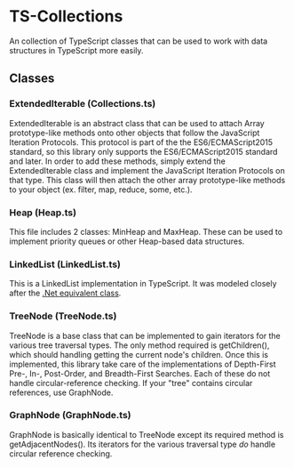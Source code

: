 # TS-Collections
An collection of TypeScript classes that can be used to work with data structures in TypeScript more easily.

## Classes
### ExtendedIterable (Collections.ts)
ExtendedIterable is an abstract class that can be used to attach Array prototype-like methods onto other objects that follow the JavaScript Iteration Protocols. This protocol is part of the the ES6/ECMAScript2015 standard, so this library only supports the ES6/ECMAScript2015 standard and later. In order to add these methods, simply extend the ExtendedIterable class and implement the JavaScript Iteration Protocols on that type. This class will then attach the other array prototype-like methods to your object (ex. filter, map, reduce, some, etc.).

### Heap (Heap.ts)
This file includes 2 classes: MinHeap and MaxHeap. These can be used to implement priority queues or other Heap-based data structures.

### LinkedList (LinkedList.ts)
This is a LinkedList implementation in TypeScript. It was modeled closely after the [.Net equivalent class](https://learn.microsoft.com/en-us/dotnet/api/system.collections.generic.linkedlist-1?view=net-8.0).

### TreeNode (TreeNode.ts)
TreeNode is a base class that can be implemented to gain iterators for the various tree traversal types. The only method required is getChildren(), which should handling getting the current node's children. Once this is implemented, this library take care of the implementations of Depth-First Pre-, In-, Post-Order, and Breadth-First Searches. Each of these do not handle circular-reference checking. If your "tree" contains circular references, use GraphNode.

### GraphNode (GraphNode.ts)
GraphNode is basically identical to TreeNode except its required method is getAdjacentNodes(). Its iterators for the various traversal type _do_ handle circular reference checking.